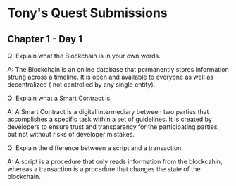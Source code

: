 # Tony's Quest Submissions

## Chapter 1 - Day 1

Q:  Explain what the Blockchain is in your own words.

A:  The Blockchain is an online database that permanently stores information strung across a timeline. It is open and available to everyone as well as decentralized ( not controlled by any single entity).

Q:  Explain what a Smart Contract is.

A:  A Smart Contract is a digital intermediary between two parties that accomplishes a specific task within a set of guidelines. It is created by developers to ensure trust and transparency for the participating parties, but not without risks of developer mistakes.

Q:  Explain the difference between a script and a transaction.

A:  A script is a procedure that only reads information from the blockcahin, whereas a transaction is a procedure that changes the state of the blockchain.
